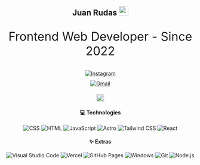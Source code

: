 <h2 align="center">
  Juan Rudas <img src="https://www.fg-a.com/flags/animated-colombia-flag.gif" width="25">
</h2>

<p align="center" style="font-size: 2rem;">
  Frontend Web Developer - Since 2022
</p>

<div align='center' style="display: flex; flex-direction: column; align-items: center; gap: 20px;">

  <div style="display: flex; flex-direction: column; align-items: center; gap: 10px;">
    <a href="https://www.instagram.com/rudasmj/">
      <img src="https://img.shields.io/badge/Instagram-E4405F?style=for-the-badge&logo=instagram&logoColor=white" alt="Instagram">
    </a>
    <a href="mailto:juanrudas2004@gmail.com">
      <img src="https://img.shields.io/badge/Gmail-D14836?style=for-the-badge&logo=gmail&logoColor=white" alt="Gmail">
    </a>
  </div>

  <div>
    <img height="100%" width="auto" src="https://github-readme-stats.vercel.app/api/top-langs/?username=natclie&layout=compact&hide_border=true&theme=material-palenight&bg_color=00000000&langs_count=6&hide=jupyter%20notebook,tex,css,php&exclude_repo=Pacman-AI">
  </div>
</div>

<h4 align="center">💻 Technologies</h4>

<p align="center">
  <img alt="CSS" src="https://img.shields.io/badge/CSS-1572B6.svg?logo=css3&logoColor=white">
  <img alt="HTML" src="https://img.shields.io/badge/HTML-E34F26.svg?logo=html5&logoColor=white">
  <img alt="JavaScript" src="https://img.shields.io/badge/JavaScript-F7DF1E.svg?logo=javascript&logoColor=black">
  <img alt="Astro" src="https://img.shields.io/badge/Astro-FF5D01.svg?logo=astro&logoColor=white">
  <img alt="Tailwind CSS" src="https://img.shields.io/badge/Tailwind_CSS-38B2AC.svg?logo=tailwindcss&logoColor=white">
  <img alt="React" src="https://img.shields.io/badge/React-20232A.svg?logo=react&logoColor=61DAFB">
</p>

<h4 align="center">✨ Extras</h4>

<p align="center">
  <img alt="Visual Studio Code" src="https://img.shields.io/badge/Visual%20Studio%20Code-0078d7.svg?logo=visual-studio-code&logoColor=white">
  <img alt="Vercel" src="https://img.shields.io/badge/Vercel-000000.svg?logo=vercel&logoColor=white">
  <img alt="GitHub Pages" src="https://img.shields.io/badge/GitHub%20Pages-222222.svg?logo=githubpages&logoColor=white">
  <img alt="Windows" src="https://img.shields.io/badge/Windows-0078D6.svg?logo=windows&logoColor=white">
  <img alt="Git" src="https://img.shields.io/badge/Git-F05033.svg?logo=git&logoColor=white">
  <img alt="Node.js" src="https://img.shields.io/badge/Node.js-339933.svg?logo=nodedotjs&logoColor=white">
</p>
